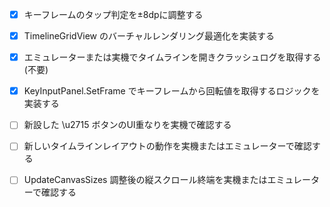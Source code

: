 - [x] キーフレームのタップ判定を±8dpに調整する
- [x] TimelineGridView のバーチャルレンダリング最適化を実装する
- [x] エミュレーターまたは実機でタイムラインを開きクラッシュログを取得する (不要)
- [x] KeyInputPanel.SetFrame でキーフレームから回転値を取得するロジックを実装する
- [ ] 新設した \u2715 ボタンのUI重なりを実機で確認する
- [ ] 新しいタイムラインレイアウトの動作を実機またはエミュレーターで確認する

- [ ] UpdateCanvasSizes 調整後の縦スクロール終端を実機またはエミュレーターで確認する
